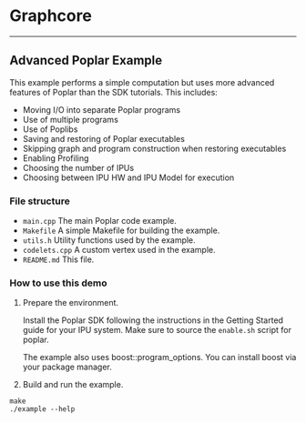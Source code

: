 # Graphcore

---
## Advanced Poplar Example

This example performs a simple computation but uses more advanced
features of Poplar than the SDK tutorials. This includes:

* Moving I/O into separate Poplar programs
* Use of multiple programs
* Use of Poplibs
* Saving and restoring of Poplar executables
* Skipping graph and program construction when restoring executables
* Enabling Profiling
* Choosing the number of IPUs
* Choosing between IPU HW and IPU Model for execution

### File structure

* `main.cpp` The main Poplar code example.
* `Makefile` A simple Makefile for building the example.
* `utils.h` Utility functions used by the example.
* `codelets.cpp` A custom vertex used in the example.
* `README.md` This file.

### How to use this demo

1) Prepare the environment.

   Install the Poplar SDK following the instructions in the Getting Started guide for your IPU system. Make sure to source the `enable.sh`
    script for poplar.

   The example also uses boost::program_options. You can install boost via your package manager.

2) Build and run the example.

```
make
./example --help
```
